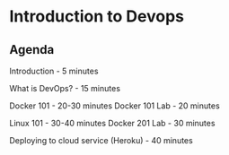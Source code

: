 # Introduction to Devops

## Agenda

Introduction - 5 minutes

What is DevOps? - 15 minutes

Docker 101 - 20-30 minutes
Docker 101 Lab - 20 minutes

Linux 101 - 30-40 minutes
Docker 201 Lab - 30 minutes

Deploying to cloud service (Heroku) - 40 minutes
